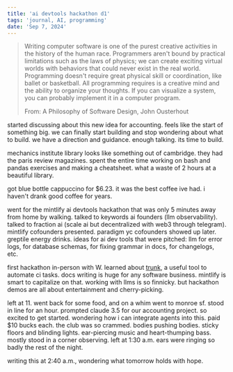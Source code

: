 ```yaml
---
title: 'ai devtools hackathon d1'
tags: 'journal, AI, programming'
date: 'Sep 7, 2024'
---
```


> Writing computer software is one of the purest creative activities in the history of the human race. Programmers aren't bound by practical limitations such as the laws of physics; we can create exciting virtual worlds with behaviors that could never exist in the real world. Programming doesn't require great physical skill or coordination, like ballet or basketball. All programming requires is a creative mind and the ability to organize your thoughts. If you can visualize a system, you can probably implement it in a computer program.
>
> From: A Philosophy of Software Design, John Ousterhout

started discussing about this new idea for accounting. feels like the start of something big. we can finally start building and stop wondering about what to build. we have a direction and guidance. enough talking. its time to build.

mechanics institute library looks like something out of cambridge. they had the paris review magazines. spent the entire time working on bash and pandas exercises and making a cheatsheet. what a waste of 2 hours at a beautiful library.

got blue bottle cappuccino for $6.23. it was the best coffee ive had. i haven't drank good coffee for years.

went for the mintlify ai devtools hackathon that was only 5 minutes away from home by walking. talked to keywords ai founders (llm observability). talked to fraction ai (scale ai but decentralized with web3 through telegram). mintlify cofounders presented. paradigm yc cofounders showed up later. greptile energy drinks. ideas for ai dev tools that were pitched: llm for error logs, for database schemas, for fixing grammar in docs, for changelogs, etc.

first hackathon in-person with W. learned about [trunk](https://docs.trunk.io/cli), a useful tool to automate ci tasks. docs writing is huge for any software business. mintlify is smart to capitalize on that. working with llms is so finnicky. but hackathon demos are all about entertainment and cherry-picking.

left at 11. went back for some food, and on a whim went to monroe sf. stood in line for an hour. prompted claude 3.5 for our accounting project. so excited to get started. wondering how i can integrate agents into this. paid $10 bucks each. the club was so crammed. bodies pushing bodies. sticky floors and blinding lights. ear-piercing music and heart-thumping bass. mostly stood in a corner observing. left at 1:30 a.m. ears were ringing so badly the rest of the night.

writing this at 2:40 a.m., wondering what tomorrow holds with hope.
